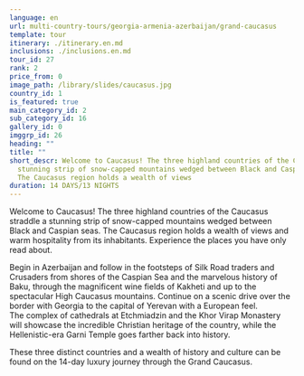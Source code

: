 ```yaml
---
language: en
url: multi-country-tours/georgia-armenia-azerbaijan/grand-caucasus
template: tour
itinerary: ./itinerary.en.md
inclusions: ./inclusions.en.md
tour_id: 27
rank: 2
price_from: 0
image_path: /library/slides/caucasus.jpg
country_id: 1
is_featured: true
main_category_id: 2
sub_category_id: 16
gallery_id: 0
imggrp_id: 26
heading: ""
title: ""
short_descr: Welcome to Caucasus! The three highland countries of the Caucasus straddle a
  stunning strip of snow-capped mountains wedged between Black and Caspian seas.
  The Caucasus region holds a wealth of views
duration: 14 DAYS/13 NIGHTS
---
```

Welcome to Caucasus! The three highland countries of the Caucasus straddle a stunning
strip of snow\-capped mountains wedged between Black and Caspian seas. The Caucasus
region holds a wealth of views and warm hospitality from its inhabitants. Experience
the places you have only read about.

Begin in Azerbaijan and follow in the footsteps of Silk Road traders and Crusaders
from shores of the Caspian Sea and the marvelous history of Baku, through the magnificent
wine fields of Kakheti and up to the spectacular High Caucasus mountains. Continue
on a scenic drive over the border with Georgia to the capital of Yerevan with a
European feel. The complex of cathedrals at Etchmiadzin and the Khor Virap Monastery
will showcase the incredible Christian heritage of the country, while the Hellenistic\-era
Garni Temple goes farther back into history.

These three distinct countries and a wealth of history and culture can be found on
the 14\-day luxury journey through the Grand Caucasus.